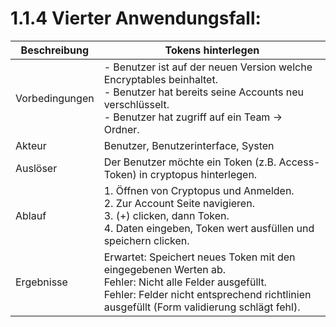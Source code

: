 # 1.1.4 Vierter Anwendungsfall:

| Beschreibung | Tokens hinterlegen |
| ------------- | --- |
| Vorbedingungen | - Benutzer ist auf der neuen Version welche Encryptables beinhaltet. <br> - Benutzer hat bereits seine Accounts neu verschlüsselt. <br> - Benutzer hat zugriff auf ein Team -> Ordner. |
| Akteur | Benutzer, Benutzerinterface, Systen |
| Auslöser | Der Benutzer möchte ein Token (z.B. Access-Token) in cryptopus hinterlegen. |
| Ablauf | 1. Öffnen von Cryptopus und Anmelden. <br> 2. Zur Account Seite navigieren. <br> 3. (+) clicken, dann Token. <br> 4. Daten eingeben, Token wert ausfüllen und speichern clicken. |
| Ergebnisse | Erwartet: Speichert neues Token mit den eingegebenen Werten ab. <br> Fehler: Nicht alle Felder ausgefüllt. <br> Fehler: Felder nicht entsprechend richtlinien ausgefüllt (Form validierung schlägt fehl). |
